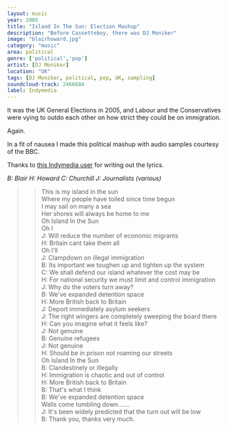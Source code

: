 ```yaml
---
layout: music
year: 2005
title: "Island In The Sun: Election Mashup"
description: "Before Cassetteboy, there was DJ Moniker"
image: "blairhoward.jpg"
category: "music"
area: political
genre: ['political','pop']
artist: [DJ Moniker]
location: "UK"
tags: [DJ Moniker, political, pop, UK, sampling]
soundcloud-track: 2466684
label: Indymedia
---
```


It was the UK General Elections in 2005, and Labour and the Conservatives were vying to outdo each other on how strict they could be on immigration. 

Again. 

In a fit of nausea I made this political mashup with audio samples courtesy of the BBC.

Thanks to <a href="https://www.indymedia.org.uk/en/2005/04/309023.html?c=on#c113985"  >this Indymedia user</a> for writing out the lyrics.

<em>B: Blair
	H: Howard
	C: Churchill
	J: Journalists (various)</em>  

>>  This is my island in the sun  
Where my people have toiled since time begun  
I may sail on many a sea  
Her shores will always be home to me   
Oh Island In the Sun  
Oh I  
J: Will reduce the number of economic migrants  
H: Britain cant take them all  
Oh I'll  
J: Clampdown on illegal immigration  
B: Its important we toughen up and tighten up the system  
C: We shall defend our island whatever the cost may be  
H: For national security we must limit and control immigration  
J: Why do the voters turn away?  
B: We've expanded detention space  
H: More British back to Britain  
J: Deport immediately asylum seekers  
J: The right wingers are completely sweeping the board there  
H: Can you imagine what it feels like?  
J: Not genuine  
B: Genuine refugees  
J: Not genuine  
H: Should be in prison not roaming our streets  
Oh Island In the Sun  
B: Clandestinely or illegally  
H: Immigration is chaotic and out of control  
H: More British back to Britain  
B: That's what I think  
B: We've expanded detention space  
Walls come tumbling down.......  
J: It's been widely predicted that the turn out will be low  
B: Thank you, thanks very much.  

